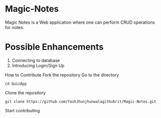 # Magic-Notes
Magic Notes is a Web application where one can perform CRUD operations for notes.

# Possible Enhancements
1. Connecting to database
2. Introducing Login/Sign Up

How to Contribute
Fork the repository
Go to the directory
```
cd QuizApp
```
Clone the repository
```
git clone https://github.com/YashJhunjhunwalagithubrit/Magic-Notes.git
```
Start contributing

